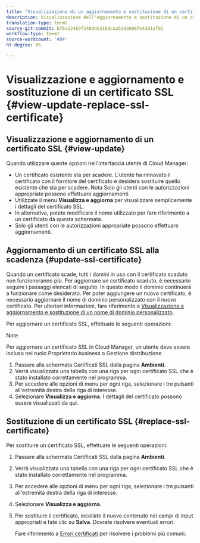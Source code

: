```yaml
---
title: 'Visualizzazione di un aggiornamento e sostituzione di un certificato SSL - Gestione di SSL '
description: Visualizzazione dell'aggiornamento e sostituzione di un certificato SSL - Gestione dei certificati SSL
translation-type: tm+mt
source-git-commit: b76a22469f248dde316dcaa514a906fe4361afd1
workflow-type: tm+mt
source-wordcount: '404'
ht-degree: 0%

---
```



# Visualizzazione e aggiornamento e sostituzione di un certificato SSL {#view-update-replace-ssl-certificate}

## Visualizzazione e aggiornamento di un certificato SSL {#view-update}

Quando utilizzare queste opzioni nell&#39;interfaccia utente di Cloud Manager:

* Un certificato esistente sta per scadere. L&#39;utente ha rinnovato il certificato con il fornitore del certificato e desidera sostituire quello esistente che sta per scadere. Nota Solo gli utenti con le autorizzazioni appropriate possono effettuare aggiornamenti.
* Utilizzate il menu **Visualizza e aggiorna** per visualizzare semplicemente i dettagli del certificato SSL.
* In alternativa, potete modificare il nome utilizzato per fare riferimento a un certificato da questa schermata.
* Solo gli utenti con le autorizzazioni appropriate possono effettuare aggiornamenti.


## Aggiornamento di un certificato SSL alla scadenza {#update-ssl-certificate}

Quando un certificato scade, tutti i domini in uso con il certificato scaduto non funzioneranno più. Per aggiornare un certificato scaduto, è necessario seguire i passaggi elencati di seguito. In questo modo il dominio continuerà a funzionare come desiderato. Per poter aggiungere un nuovo certificato, è necessario aggiornare il nome di dominio personalizzato con il nuovo certificato. Per ulteriori informazioni, fare riferimento a [Visualizzazione e aggiornamento e sostituzione di un nome di dominio personalizzato](/help/implementing/cloud-manager/custom-domain-names/view-update-replace-custom-domain-name.md).

Per aggiornare un certificato SSL, effettuate le seguenti operazioni:

>[!NOTE]
>Per aggiornare un certificato SSL in Cloud Manager, un utente deve essere incluso nel ruolo Proprietario business o Gestione distribuzione.

1. Passare alla schermata Certificati SSL dalla pagina **Ambienti**.
1. Verrà visualizzata una tabella con una riga per ogni certificato SSL che è stato installato correttamente nel programma.
1. Per accedere alle opzioni di menu per ogni riga, selezionare i tre pulsanti all&#39;estremità destra della riga di interesse.
1. Selezionare **Visualizza e aggiorna**. I dettagli del certificato possono essere visualizzati da qui.

## Sostituzione di un certificato SSL {#replace-ssl-certificate}

Per sostituire un certificato SSL, effettuate le seguenti operazioni:

1. Passare alla schermata Certificati SSL dalla pagina **Ambienti**.
1. Verrà visualizzata una tabella con una riga per ogni certificato SSL che è stato installato correttamente nel programma.
1. Per accedere alle opzioni di menu per ogni riga, selezionare i tre pulsanti all&#39;estremità destra della riga di interesse.
1. Selezionare **Visualizza e aggiorna**.
1. Per sostituire il certificato, incollate il nuovo contenuto nei campi di input appropriati e fate clic su **Salva**. Dovrete risolvere eventuali errori.

   Fare riferimento a [Errori certificati](/help/implementing/cloud-manager/managing-ssl-certifications/add-ssl-certificate.md#certificate-error) per risolvere i problemi più comuni.